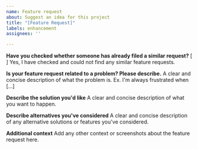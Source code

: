 ```yaml
---
name: Feature request
about: Suggest an idea for this project
title: "[Feature Request]"
labels: enhancement
assignees: ''

---
```


**Have you checked whether someone has already filed a similar request?**
[ ] Yes, I have checked and could not find any similar feature requests.

**Is your feature request related to a problem? Please describe.**
A clear and concise description of what the problem is. Ex. I'm always frustrated when [...]

**Describe the solution you'd like**
A clear and concise description of what you want to happen.

**Describe alternatives you've considered**
A clear and concise description of any alternative solutions or features you've considered.

**Additional context**
Add any other context or screenshots about the feature request here.
